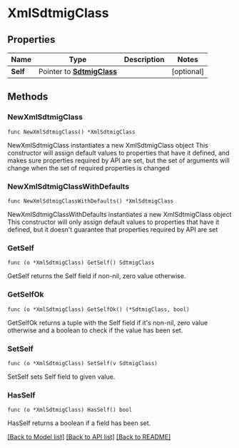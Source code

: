 # XmlSdtmigClass

## Properties

Name | Type | Description | Notes
------------ | ------------- | ------------- | -------------
**Self** | Pointer to [**SdtmigClass**](SdtmigClass.md) |  | [optional] 

## Methods

### NewXmlSdtmigClass

`func NewXmlSdtmigClass() *XmlSdtmigClass`

NewXmlSdtmigClass instantiates a new XmlSdtmigClass object
This constructor will assign default values to properties that have it defined,
and makes sure properties required by API are set, but the set of arguments
will change when the set of required properties is changed

### NewXmlSdtmigClassWithDefaults

`func NewXmlSdtmigClassWithDefaults() *XmlSdtmigClass`

NewXmlSdtmigClassWithDefaults instantiates a new XmlSdtmigClass object
This constructor will only assign default values to properties that have it defined,
but it doesn't guarantee that properties required by API are set

### GetSelf

`func (o *XmlSdtmigClass) GetSelf() SdtmigClass`

GetSelf returns the Self field if non-nil, zero value otherwise.

### GetSelfOk

`func (o *XmlSdtmigClass) GetSelfOk() (*SdtmigClass, bool)`

GetSelfOk returns a tuple with the Self field if it's non-nil, zero value otherwise
and a boolean to check if the value has been set.

### SetSelf

`func (o *XmlSdtmigClass) SetSelf(v SdtmigClass)`

SetSelf sets Self field to given value.

### HasSelf

`func (o *XmlSdtmigClass) HasSelf() bool`

HasSelf returns a boolean if a field has been set.


[[Back to Model list]](../README.md#documentation-for-models) [[Back to API list]](../README.md#documentation-for-api-endpoints) [[Back to README]](../README.md)


